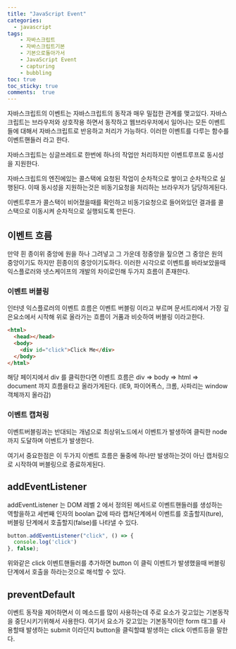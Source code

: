 ```yaml
---
title: "JavaScript Event"
categories: 
  - javascript
tags: 
    - 자바스크립트
    - 자바스크립트기본
    - 기본으로돌아가서
    - JavaScript Event
    - capturing
    - bubbling
toc: true
toc_sticky: true
comments:  true
---
```


자바스크립트의 이벤트는 자바스크립트의 동작과 매우 밀접한 관계를 맺고있다. 자바스크립트는 브라우저와 상호작용 하면서 동작하고 웹브라우저에서 일어나는 모든 이벤트들에 대해서 자바스크립트로 반응하고 처리가 가능하다. 이러한 이벤트를 다루는 함수를 이벤트핸들러 라고 한다.
  
자바스크립트는 싱글쓰레드로 한번에 하나의 작업만 처리하지만 이벤트루프로 동시성을 지원한다. 
  
자바스크립트의 엔진에있는 콜스택에 요청된 작업이 순차적으로 쌓이고 순차적으로 실행된다. 이때 동시성을 지원하는것은 비동기요청을 처리하는 브라우저가 담당하게된다.
  
이벤트루프가 콜스택이 비어졌을때를 확인하고 비동기요청으로 들어와있던 결과를 콜스택으로 이동시켜 순차적으로 실행되도록 만든다.

## 이벤트 흐름
만약 흰 종이위 중앙에 원을 하나 그려넣고 그 가운데 정중앙을 짚으면 그 중앙은 원의 중앙이기도 하지만 흰종이의 중앙이기도하다. 이러한 시각으로 이벤트를 바라보았을때 익스플로러와 넷스케이프의 개발의 차이로인해 두가지 흐름이 존재한다.

### 이벤트 버블링
인터넷 익스플로러의 이벤트 흐름은 이벤트 버블링 이라고 부르며 문서트리에서 가장 깊은요소에서 시작해 위로 올라가는 흐름이 거품과 비슷하여 버블링 이라고한다.
```html
<html>
  <head></head>
  <body>
    <div id="click">Click Me</div>
  </body>
</html>
```
해당 페이지에서 div 를 클릭한다면 이벤트 흐름은 div => body => html => document 까지 흐름을타고 올라가게된다. (IE9, 파이어폭스, 크롬, 사파리는 window 객체까지 올라감)

### 이벤트 캡쳐링
이벤트버블링과는 반대되는 개념으로 최상위노드에서 이벤트가 발생하여 클릭한 node까지 도달하며 이벤트가 발생한다.
  
여기서 중요한점은 이 두가지 이벤트 흐름은 둘중에 하나만 발생하는것이 아닌 캡처링으로 시작하여 버블링으로 종료하게된다.

## addEventListener
addEventListener 는 DOM 레벨 2 에서 정의된 메서드로 이벤트핸들러를 생성하는 역할을하고 세번째 인자의 boolan 값에 따라 캡쳐단계에서 이벤트를 호출할지(ture), 버블링 단계에서 호출할지(false)를 나타낼 수 있다.

```javascript
button.addEventListener("click", () => {
  console.log('click')
}, false);
```
위와같은 click 이벤트핸들러를 추가하면 button 이 클릭 이벤트가 발생했을때 버블링단계에서 호출을 하라는것으로 해석할 수 있다.

## preventDefault
이벤트 동작을 제어하면서 이 메소드를 많이 사용하는데 주로 요소가 갖고있는 기본동작을 중단시키기위해서 사용한다. 여기서 요소가 갖고있는 기본동작이란 form 태그를 사용할때 발생하는 submit 이라던지 button을 클릭할떄 발생하는 click 이벤트등을 말한다.